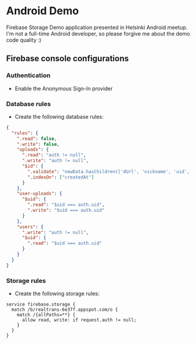 # Android Demo

Firebase Storage Demo application presented in Helsinki Android meetup.
I'm not a full-time Android developer, so please forgive me about the demo code quality :)

## Firebase console configurations

### Authentication

* Enable the Anonymous Sign-In provider

### Database rules

* Create the following database rules:

```json
{
  "rules": {
    ".read": false,
    ".write": false,
    "uploads": {
      ".read": "auth != null",
      ".write": "auth != null",
      "$id": {
        ".validate": "newData.hasChildren(['dUrl', 'nickname', 'uid', 'createdAt'])",
        ".indexOn": ["createdAt"]
      }
    },
    "user-uploads": {
      "$uid": {
        ".read": "$uid === auth.uid",
        ".write": "$uid === auth.uid"
      }
    },
    "users": {
      ".write": "auth != null",
      "$uid": {
        ".read": "$uid === auth.uid"
      }
    }
  }
}
```

### Storage rules

* Create the following storage rules:

```
service firebase.storage {
  match /b/realtrans-6e37f.appspot.com/o {
    match /{allPaths=**} {
      allow read, write: if request.auth != null;
    }
  }
}
```
